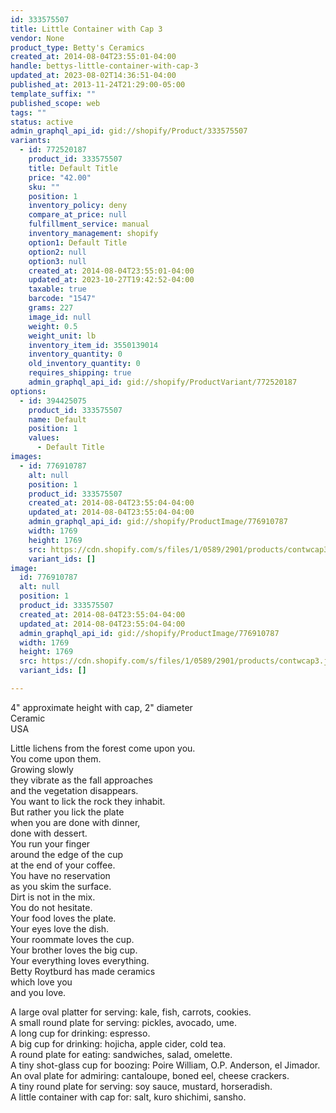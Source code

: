 ```yaml
---
id: 333575507
title: Little Container with Cap 3
vendor: None
product_type: Betty's Ceramics
created_at: 2014-08-04T23:55:01-04:00
handle: bettys-little-container-with-cap-3
updated_at: 2023-08-02T14:36:51-04:00
published_at: 2013-11-24T21:29:00-05:00
template_suffix: ""
published_scope: web
tags: ""
status: active
admin_graphql_api_id: gid://shopify/Product/333575507
variants:
  - id: 772520187
    product_id: 333575507
    title: Default Title
    price: "42.00"
    sku: ""
    position: 1
    inventory_policy: deny
    compare_at_price: null
    fulfillment_service: manual
    inventory_management: shopify
    option1: Default Title
    option2: null
    option3: null
    created_at: 2014-08-04T23:55:01-04:00
    updated_at: 2023-10-27T19:42:52-04:00
    taxable: true
    barcode: "1547"
    grams: 227
    image_id: null
    weight: 0.5
    weight_unit: lb
    inventory_item_id: 3550139014
    inventory_quantity: 0
    old_inventory_quantity: 0
    requires_shipping: true
    admin_graphql_api_id: gid://shopify/ProductVariant/772520187
options:
  - id: 394425075
    product_id: 333575507
    name: Default
    position: 1
    values:
      - Default Title
images:
  - id: 776910787
    alt: null
    position: 1
    product_id: 333575507
    created_at: 2014-08-04T23:55:04-04:00
    updated_at: 2014-08-04T23:55:04-04:00
    admin_graphql_api_id: gid://shopify/ProductImage/776910787
    width: 1769
    height: 1769
    src: https://cdn.shopify.com/s/files/1/0589/2901/products/contwcap3.jpeg?v=1407210904
    variant_ids: []
image:
  id: 776910787
  alt: null
  position: 1
  product_id: 333575507
  created_at: 2014-08-04T23:55:04-04:00
  updated_at: 2014-08-04T23:55:04-04:00
  admin_graphql_api_id: gid://shopify/ProductImage/776910787
  width: 1769
  height: 1769
  src: https://cdn.shopify.com/s/files/1/0589/2901/products/contwcap3.jpeg?v=1407210904
  variant_ids: []

---
```


4" approximate height with cap, 2" diameter  
Ceramic   
USA

Little lichens from the forest come upon you.  
You come upon them.  
Growing slowly  
they vibrate as the fall approaches  
and the vegetation disappears.  
You want to lick the rock they inhabit.  
But rather you lick the plate  
when you are done with dinner,  
done with dessert.  
You run your finger  
around the edge of the cup  
at the end of your coffee.  
You have no reservation  
as you skim the surface.  
Dirt is not in the mix.  
You do not hesitate.  
Your food loves the plate.  
Your eyes love the dish.  
Your roommate loves the cup.  
Your brother loves the big cup.  
Your everything loves everything.  
Betty Roytburd has made ceramics  
which love you  
and you love.  
  
A large oval platter for serving: kale, fish, carrots, cookies.  
A small round plate for serving: pickles, avocado, ume.  
A long cup for drinking: espresso.  
A big cup for drinking: hojicha, apple cider, cold tea.  
A round plate for eating: sandwiches, salad, omelette.  
A tiny shot-glass cup for boozing: Poire William, O.P. Anderson, el Jimador.  
An oval plate for admiring: cantaloupe, boned eel, cheese crackers.  
A tiny round plate for serving: soy sauce, mustard, horseradish.  
A little container with cap for: salt, kuro shichimi, sansho.